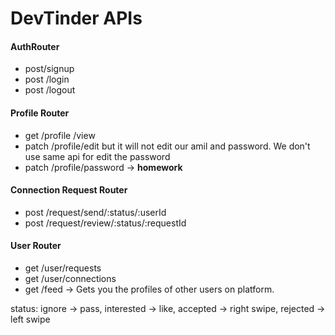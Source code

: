 # DevTinder APIs

#### AuthRouter

- post/signup
- post /login
- post /logout

#### Profile Router

- get /profile /view
- patch /profile/edit but it will not edit our amil and password. We don't use same api for edit the password
- patch /profile/password -> **homework**

#### Connection Request Router

- post /request/send/:status/:userId
- post /request/review/:status/:requestId

#### User Router

- get /user/requests
- get /user/connections
- get /feed -> Gets you the profiles of other users on platform.

status: ignore -> pass, interested -> like, accepted -> right swipe, rejected -> left swipe
